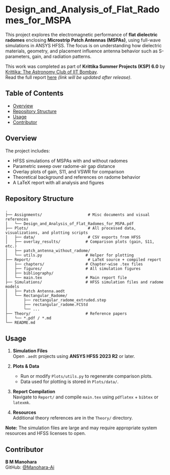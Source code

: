 # Design_and_Analysis_of_Flat_Radomes_for_MSPA

This project explores the electromagnetic performance of **flat dielectric radomes** enclosing **Microstrip Patch Antennas (MSPAs)**, using full-wave simulations in ANSYS HFSS. The focus is on understanding how dielectric materials, geometry, and placement influence antenna behavior such as S-parameters, gain, and radiation patterns.

This work was completed as part of **Krittika Summer Projects (KSP) 6.0** by [Krittika: The Astronomy Club of IIT Bombay](https://krittikaiitb.github.io/).  
Read the full report [here](#) *(link will be updated after release)*.

## Table of Contents

- [Overview](#overview)  
- [Repository Structure](#repository-structure)  
- [Usage](#usage)  
- [Contributor](#contributor)

## Overview

The project includes:

- HFSS simulations of MSPAs with and without radomes  
- Parametric sweep over radome-air gap distance  
- Overlay plots of gain, S11, and VSWR for comparison  
- Theoretical background and references on radome behavior  
- A LaTeX report with all analysis and figures

## Repository Structure

```
.
├── Assignments/                    # Misc documents and visual references
│   └── Design_and_Analysis_of_Flat_Radomes_for_MSPA.pdf
├── Plots/                          # All processed data, visualizations, and plotting scripts
│   ├── data/                       # CSV exports from HFSS
│   ├── overlay_results/           # Comparison plots (gain, S11, etc.)
│   ├── patch_antenna_without_radome/
│   └── utils.py                   # Helper for plotting
├── Report/                         # LaTeX source + compiled report
│   ├── chapters/                  # Chapter-wise .tex files
│   ├── figures/                   # All simulation figures
│   ├── bibliography/
│   └── main.tex                   # Main report file
├── Simulations/                   # HFSS simulation files and radome models
│   ├── Patch Antenna.aedt
│   └── Rectangular_Radome/
│       ├── rectangular_radome_extruded.step
│       ├── rectangular_radome.FCStd
│       └── ...
├── Theory/                        # Reference papers
│   └── *.pdf / *.md
└── README.md
```

## Usage

1. **Simulation Files**  
   Open `.aedt` projects using **ANSYS HFSS 2023 R2** or later.

2. **Plots & Data**  
   - Run or modify `Plots/utils.py` to regenerate comparison plots.
   - Data used for plotting is stored in `Plots/data/`.

3. **Report Compilation**  
   Navigate to `Report/` and compile `main.tex` using `pdflatex` + `bibtex` or `latexmk`.

4. **Resources**  
   Additional theory references are in the `Theory/` directory.

**Note:** The simulation files are large and may require appropriate system resources and HFSS licenses to open.

## Contributor

**B M Manohara**  
GitHub: [@Manohara-Ai](https://github.com/Manohara-Ai)
